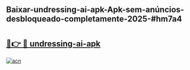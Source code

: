 ## Baixar-undressing-ai-apk-Apk-sem-anúncios-desbloqueado-completamente-2025-#hm7a4

# <h2><a href="https://ainizakaria.my?title=undressing-ai-apk&ref=22M">🔗👉 🔴 undressing-ai-apk</a></h2>

[![acn](https://github.com/user-attachments/assets/0f9c940e-d8b0-45ae-aac7-cd30a18b3e1c)](https://ainizakaria.my?title=undressing-ai-apk&ref=22M)

